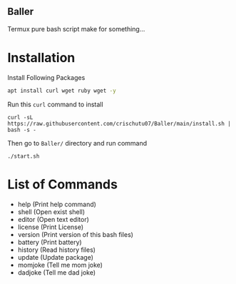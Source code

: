## Baller
Termux pure bash script make for something...
# Installation
Install Following Packages
```bash
apt install curl wget ruby wget -y
```
Run this ``curl`` command to install
```
curl -sL https://raw.githubusercontent.com/crischutu07/Baller/main/install.sh | bash -s -
```
Then go to ``Baller/`` directory and run command
```
./start.sh
```
# List of Commands
- help (Print help command)
- shell (Open exist shell)
- editor (Open text editor)
- license (Print License)
- version (Print version of this bash files)
- battery (Print battery)
- history (Read history files)
- update (Update package)
- momjoke (Tell me mom joke)
- dadjoke (Tell me dad joke)
